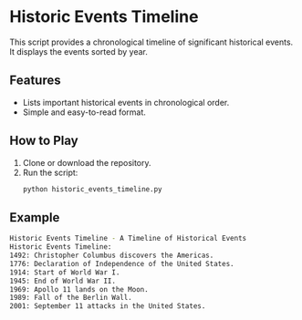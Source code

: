 # Historic Events Timeline
This script provides a chronological timeline of significant historical events. It displays the events sorted by year.

## Features

- Lists important historical events in chronological order.
- Simple and easy-to-read format.

## How to Play
1. Clone or download the repository.
2. Run the script:
   ```bash
   python historic_events_timeline.py
   
## Example

```bash
Historic Events Timeline - A Timeline of Historical Events
Historic Events Timeline:
1492: Christopher Columbus discovers the Americas.
1776: Declaration of Independence of the United States.
1914: Start of World War I.
1945: End of World War II.
1969: Apollo 11 lands on the Moon.
1989: Fall of the Berlin Wall.
2001: September 11 attacks in the United States.
```
